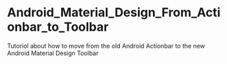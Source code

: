 # Android_Material_Design_From_Actionbar_to_Toolbar
Tutoriol about how to move from the old Android Actionbar to the new Android Material Design Toolbar

